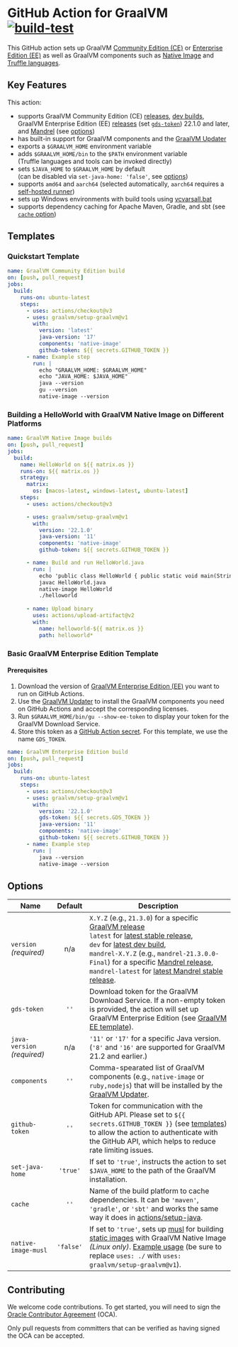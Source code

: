 # GitHub Action for GraalVM [![build-test](https://github.com/graalvm/setup-graalvm/actions/workflows/test.yml/badge.svg)](https://github.com/graalvm/setup-graalvm/actions/workflows/test.yml)
This GitHub action sets up GraalVM [Community Edition (CE)][repo] or [Enterprise Edition (EE)][graalvm-ee] as well as GraalVM components such as [Native Image][native-image] and [Truffle languages][truffle-languages].

## Key Features

This action:

- supports GraalVM Community Edition (CE) [releases], [dev builds][dev-builds], GraalVM Enterprise Edition (EE) [releases][graalvm-ee] (set [`gds-token`](#options)) 22.1.0 and later, and [Mandrel][mandrel] (see [options](#options))
- has built-in support for GraalVM components and the [GraalVM Updater][gu]
- exports a `$GRAALVM_HOME` environment variable
- adds `$GRAALVM_HOME/bin` to the `$PATH` environment variable<br>(Truffle languages and tools can be invoked directly)
- sets `$JAVA_HOME` to `$GRAALVM_HOME` by default<br>(can be disabled via `set-java-home: 'false'`, see [options](#options))
- supports `amd64` and `aarch64` (selected automatically, `aarch64` requires a [self-hosted runner][gha-self-hosted-runners])
- sets up Windows environments with build tools using [vcvarsall.bat][vcvarsall]
- supports dependency caching for Apache Maven, Gradle, and sbt (see [`cache` option](#options))


## Templates

### Quickstart Template

```yml
name: GraalVM Community Edition build
on: [push, pull_request]
jobs:
  build:
    runs-on: ubuntu-latest
    steps:
      - uses: actions/checkout@v3
      - uses: graalvm/setup-graalvm@v1
        with:
          version: 'latest'
          java-version: '17'
          components: 'native-image'
          github-token: ${{ secrets.GITHUB_TOKEN }}
      - name: Example step
        run: |
          echo "GRAALVM_HOME: $GRAALVM_HOME"
          echo "JAVA_HOME: $JAVA_HOME"
          java --version
          gu --version
          native-image --version
```

### Building a HelloWorld with GraalVM Native Image on Different Platforms

```yml
name: GraalVM Native Image builds
on: [push, pull_request]
jobs:
  build:
    name: HelloWorld on ${{ matrix.os }}
    runs-on: ${{ matrix.os }}
    strategy:
      matrix:
        os: [macos-latest, windows-latest, ubuntu-latest]
    steps:
      - uses: actions/checkout@v3

      - uses: graalvm/setup-graalvm@v1
        with:
          version: '22.1.0'
          java-version: '11'
          components: 'native-image'
          github-token: ${{ secrets.GITHUB_TOKEN }}

      - name: Build and run HelloWorld.java
        run: |
          echo 'public class HelloWorld { public static void main(String[] args) { System.out.println("Hello, World!"); } }' > HelloWorld.java
          javac HelloWorld.java
          native-image HelloWorld
          ./helloworld
      
      - name: Upload binary
        uses: actions/upload-artifact@v2
        with:
          name: helloworld-${{ matrix.os }}
          path: helloworld*
```

### Basic GraalVM Enterprise Edition Template

#### Prerequisites

1. Download the version of [GraalVM Enterprise Edition (EE)][graalvm-ee] you want to run on GitHub Actions.
2. Use the [GraalVM Updater][gu] to install the GraalVM components you need on GitHub Actions and accept the corresponding licenses.
3. Run `$GRAALVM_HOME/bin/gu --show-ee-token` to display your token for the GraalVM Download Service.
4. Store this token as a [GitHub Action secret][gha-secrets]. For this template, we use the name `GDS_TOKEN`.

```yml
name: GraalVM Enterprise Edition build
on: [push, pull_request]
jobs:
  build:
    runs-on: ubuntu-latest
    steps:
      - uses: actions/checkout@v3
      - uses: graalvm/setup-graalvm@v1
        with:
          version: '22.1.0'
          gds-token: ${{ secrets.GDS_TOKEN }}
          java-version: '11'
          components: 'native-image'
          github-token: ${{ secrets.GITHUB_TOKEN }}
      - name: Example step
        run: |
          java --version
          native-image --version
```


## Options

| Name            | Default  | Description |
|-----------------|:--------:|-------------|
| `version`<br>*(required)* | n/a | `X.Y.Z` (e.g., `21.3.0`) for a specific [GraalVM release][releases]<br>`latest` for [latest stable release][stable],<br>`dev` for [latest dev build][dev-build],<br>`mandrel-X.Y.Z` (e.g., `mandrel-21.3.0.0-Final`) for a specific [Mandrel release][mandrel-releases],<br>`mandrel-latest` for [latest Mandrel stable release][mandrel-stable]. |
| `gds-token`     | `''`     | Download token for the GraalVM Download Service. If a non-empty token is provided, the action will set up GraalVM Enterprise Edition (see [GraalVM EE template](#basic-graalvm-enterprise-edition-template)). |
| `java-version`<br>*(required)* | n/a | `'11'` or `'17'` for a specific Java version.<br>(`'8'` and `'16'` are supported for GraalVM 21.2 and earlier.) |
| `components`    | `''`     | Comma-spearated list of GraalVM components (e.g., `native-image` or `ruby,nodejs`) that will be installed by the [GraalVM Updater][gu]. |
| `github-token`  | `''`     | Token for communication with the GitHub API. Please set to `${{ secrets.GITHUB_TOKEN }}` (see [templates](#templates)) to allow the action to authenticate with the GitHub API, which helps to reduce rate limiting issues. |
| `set-java-home` | `'true'` | If set to `'true'`, instructs the action to set `$JAVA_HOME` to the path of the GraalVM installation. |
| `cache`         | `''`     | Name of the build platform to cache dependencies. It can be `'maven'`, `'gradle'`, or `'sbt'` and works the same way it does in [actions/setup-java][setup-java-caching]. |
| `native-image-musl` | `'false'` | If set to `'true'`, sets up [musl] for building [static images][native-image-static] with GraalVM Native Image *(Linux only)*. [Example usage][native-image-musl-build] (be sure to replace `uses: ./` with `uses: graalvm/setup-graalvm@v1`). |


## Contributing

We welcome code contributions. To get started, you will need to sign the [Oracle Contributor Agreement][oca] (OCA).

Only pull requests from committers that can be verified as having signed the OCA can be accepted.


[dev-build]: https://github.com/graalvm/graalvm-ce-dev-builds/releases/latest
[dev-builds]: https://github.com/graalvm/graalvm-ce-dev-builds
[gha-secrets]: https://docs.github.com/en/actions/security-guides/encrypted-secrets#creating-encrypted-secrets-for-a-repository
[gha-self-hosted-runners]: https://docs.github.com/en/actions/hosting-your-own-runners/about-self-hosted-runners
[gu]: https://www.graalvm.org/reference-manual/graalvm-updater/
[graalvm-ee]: https://www.oracle.com/downloads/graalvm-downloads.html
[mandrel]: https://github.com/graalvm/mandrel
[mandrel-releases]: https://github.com/graalvm/mandrel/releases
[mandrel-stable]: https://github.com/graalvm/mandrel/releases/latest
[musl]: https://musl.libc.org/
[native-image]: https://www.graalvm.org/native-image/
[native-image-musl-build]: https://github.com/graalvm/setup-graalvm/blob/778131f1d6837ccd4b2e91382c31830896a2d56e/.github/workflows/test.yml#L74-L92
[native-image-static]: https://github.com/oracle/graal/blob/fa6f4a974dedacf4688dcc430dd100849d9882f2/docs/reference-manual/native-image/StaticImages.md
[oca]: https://oca.opensource.oracle.com
[releases]: https://github.com/graalvm/graalvm-ce-builds/releases
[repo]: https://github.com/oracle/graal
[setup-java-caching]: https://github.com/actions/setup-java/tree/5b36705a13905facb447b6812d613a06a07e371d#caching-packages-dependencies
[stable]: https://github.com/graalvm/graalvm-ce-builds/releases/latest
[truffle-languages]: https://www.graalvm.org/reference-manual/languages/
[vcvarsall]: https://docs.microsoft.com/en-us/cpp/build/building-on-the-command-line
